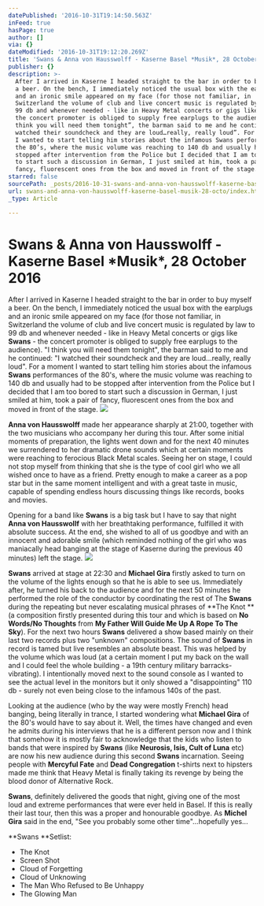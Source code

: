```yaml
---
datePublished: '2016-10-31T19:14:50.563Z'
inFeed: true
hasPage: true
author: []
via: {}
dateModified: '2016-10-31T19:12:20.269Z'
title: 'Swans & Anna von Hausswolff - Kaserne Basel *Musik*, 28 October 2016'
publisher: {}
description: >-
  After I arrived in Kaserne I headed straight to the bar in order to buy myself
  a beer. On the bench, I immediately noticed the usual box with the earplugs
  and an ironic smile appeared on my face (for those not familiar, in
  Switzerland the volume of club and live concert music is regulated by law to
  99 db and whenever needed - like in Heavy Metal concerts or gigs like Swans -
  the concert promoter is obliged to supply free earplugs to the audience). “I
  think you will need them tonight”, the barman said to me and he continued: “I
  watched their soundcheck and they are loud…really, really loud”. For a moment
  I wanted to start telling him stories about the infamous Swans performances of
  the 80’s, where the music volume was reaching to 140 db and usually had to be
  stopped after intervention from the Police but I decided that I am too bored
  to start such a discussion in German, I just smiled at him, took a pair of
  fancy, fluorescent ones from the box and moved in front of the stage.
starred: false
sourcePath: _posts/2016-10-31-swans-and-anna-von-hausswolff-kaserne-basel-musik-28-octo.md
url: swans-and-anna-von-hausswolff-kaserne-basel-musik-28-octo/index.html
_type: Article

---
```

# **Swans & Anna von Hausswolff - Kaserne Basel \*Musik\*, 28 October 2016**

After I arrived in Kaserne I headed straight to the bar in order to buy myself a beer. On the bench, I immediately noticed the usual box with the earplugs and an ironic smile appeared on my face (for those not familiar, in Switzerland the volume of club and live concert music is regulated by law to 99 db and whenever needed - like in Heavy Metal concerts or gigs like **Swans** - the concert promoter is obliged to supply free earplugs to the audience). "I think you will need them tonight", the barman said to me and he continued: "I watched their soundcheck and they are loud...really, really loud". For a moment I wanted to start telling him stories about the infamous **Swans** performances of the 80's, where the music volume was reaching to 140 db and usually had to be stopped after intervention from the Police but I decided that I am too bored to start such a discussion in German, I just smiled at him, took a pair of fancy, fluorescent ones from the box and moved in front of the stage.
![](https://the-grid-user-content.s3-us-west-2.amazonaws.com/f37f97ac-5276-45ef-91d0-eb0a77b4bb12.jpg)

**Anna von Hausswolff** made her appearance sharply at 21:00, together with the two musicians who accompany her during this tour. After some initial moments of preparation, the lights went down and for the next 40 minutes we surrendered to her dramatic drone sounds which at certain moments were reaching to ferocious Black Metal scales. Seeing her on stage, I could not stop myself from thinking that she is the type of cool girl who we all wished once to have as a friend. Pretty enough to make a career as a pop star but in the same moment intelligent and with a great taste in music, capable of spending endless hours discussing things like records, books and movies.

Opening for a band like **Swans** is a big task but I have to say that night **Anna von Hausswollf** with her breathtaking performance, fulfilled it with absolute success. At the end, she wished to all of us goodbye and with an innocent and adorable smile (which reminded nothing of the girl who was maniacally head banging at the stage of Kaserne during the previous 40 minutes) left the stage.
![](https://the-grid-user-content.s3-us-west-2.amazonaws.com/bf56011e-f6bf-4df3-8c7d-bceb5b1c3eac.jpg)

**Swans** arrived at stage at 22:30 and **Michael Gira** firstly asked to turn on the volume of the lights enough so that he is able to see us. Immediately after, he turned his back to the audience and for the next 50 minutes he performed the role of the conductor by coordinating the rest of The **Swans** during the repeating but never escalating musical phrases of **The Knot **(a composition firstly presented during this tour and which is based on **No Words/No Thoughts** from **My Father Will Guide Me Up A Rope To The Sky**). For the next two hours **Swans** delivered a show based mainly on their last two records plus two "unknown" compositions. The sound of **Swans** in record is tamed but live resembles an absolute beast. This was helped by the volume which was loud (at a certain moment I put my back on the wall and I could feel the whole building - a 19th century military barracks- vibrating). I intentionally moved next to the sound console as I wanted to see the actual level in the monitors but it only showed a "disappointing" 110 db - surely not even being close to the infamous 140s of the past.

Looking at the audience (who by the way were mostly French) head banging, being literally in trance, I started wondering what **Michael Gira** of the 80's would have to say about it. Well, the times have changed and even he admits during his interviews that he is a different person now and I think that somehow it is mostly fair to acknowledge that the kids who listen to bands that were inspired by **Swans** (like **Neurosis, Isis, Cult of Luna** etc) are now his new audience during this second **Swans** incarnation. Seeing people with **Mercyful Fate** and **Dead Congregation** t-shirts next to hipsters made me think that Heavy Metal is finally taking its revenge by being the blood donor of Alternative Rock.

**Swans**, definitely delivered the goods that night, giving one of the most loud and extreme performances that were ever held in Basel. If this is really their last tour, then this was a proper and honourable goodbye. As **Michel Gira** said in the end, "See you probably some other time"...hopefully yes...

**Swans **Setlist:

* The Knot
* Screen Shot
* Cloud of Forgetting
* Cloud of Unknowing
* The Man Who Refused to Be Unhappy
* The Glowing Man